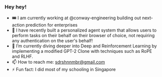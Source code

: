 ### Hey hey!

<!--
**sdrshn-nmbr/sdrshn-nmbr** is a ✨ _special_ ✨ repository because its `README.md` (this file) appears on your GitHub profile.
-->

- 🎟️ I am currently working at @conway-engineering building out next-action prediction for enterprises
- 🔭 I have recently built a personalized agent system that allows users to perform tasks on their behalf on their browser of choice, not requiring any authentication on the user's behalf!
- 🌱 I’m currently diving deeper into Deep and Reinforcement Learning by implementing a modified GPT-2 Clone with techniques such as RoPE and RLHF.
- 📫 How to reach me: sdrshnnmbr@gmail.com
- ⚡ Fun fact: I did most of my schooling in Singapore
